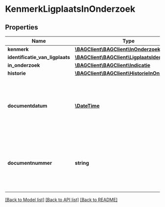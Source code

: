 # KenmerkLigplaatsInOnderzoek

## Properties
Name | Type | Description | Notes
------------ | ------------- | ------------- | -------------
**kenmerk** | [**\BAGClient\BAGClient\InOnderzoekLigplaats**](InOnderzoekLigplaats.md) |  | 
**identificatie_van_ligplaats** | [**\BAGClient\BAGClient\LigplaatsIdentificatie**](LigplaatsIdentificatie.md) |  | 
**in_onderzoek** | [**\BAGClient\BAGClient\Indicatie**](Indicatie.md) |  | 
**historie** | [**\BAGClient\BAGClient\HistorieInOnderzoek**](HistorieInOnderzoek.md) |  | 
**documentdatum** | [**\DateTime**](\DateTime.md) | De datum van het document waarin de grondslag van het onderzoek wordt vastgelegd. Dit wordt vastgelegd in het attribuut documentdatum. | 
**documentnummer** | **string** | Het nummer van het document waarin de grondslag van het onderzoek wordt vastgelegd. Dit wordt vastgelegd in het attribuut documentnummer. | 

[[Back to Model list]](../../README.md#documentation-for-models) [[Back to API list]](../../README.md#documentation-for-api-endpoints) [[Back to README]](../../README.md)


